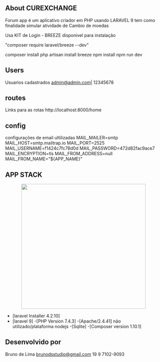 ## About CUREXCHANGE

Forum app é um aplicativo criador em PHP usando LARAVEL 9 
tem como finalidade simular atividade de Cambio de moedas

Usa KIT de Login - BREEZE disponivel para instalação

"composer require laravel/breeze --dev"

composer install
php artisan install breeze
npm install
npm run dev

## Users
Usuarios cadastrados
admin@admin.com| 12345678


## routes
Links para as rotas
http://localhost:8000/home




## config
configurações de email ultilizadas
MAIL_MAILER=smtp
MAIL_HOST=smtp.mailtrap.io
MAIL_PORT=2525
MAIL_USERNAME=f1424c7fc78d0d
MAIL_PASSWORD=472d82fac9ace7
MAIL_ENCRYPTION=tls
MAIL_FROM_ADDRESS=null
MAIL_FROM_NAME="${APP_NAME}"


## APP STACK
<p align="center"><a href="https://laravel.com" target="_blank"><img src="https://raw.githubusercontent.com/laravel/art/master/logo-lockup/5%20SVG/2%20CMYK/1%20Full%20Color/laravel-logolockup-cmyk-red.svg" width="400"></a></p>

- [laravel Installer 4.2.10]
- [laravel 9]
 -[PHP Version 7.4.3]
 -[Apache/2.4.41] não utilizado/plataforma nodejs
 -[Sqlite]
 -[Composer version 1.10.1]


## Desenvolvido por 
Bruno de Lima
brunodsstudio@gmail.com
19 9 7102-9093
